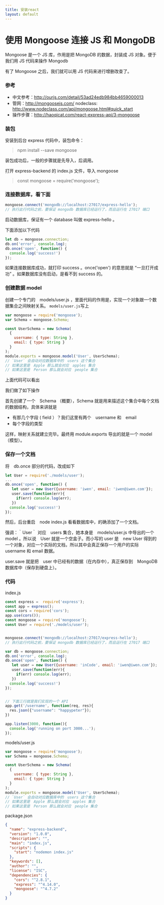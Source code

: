 ```yaml
---
title: 安装react
layout: default
---
```


# 使用 Mongoose 连接 JS 和 MongoDB

Mongoose 是一个 JS 库，作用是把 MongoDB 的数据，封装成 JS 对象。便于 我们用 JS 代码来操作 Mongodb

有了 Mongoose 之后，我们就可以用 JS 代码来进行增删改查了。

### 参考
- 中文参考：http://ourjs.com/detail/53ad24edb984bb4659000013
- 管网：http://mongoosejs.com/
nodeclass: http://www.nodeclass.com/api/mongoose.html#quick_start
- 操作步骤：http://haoqicat.com/react-express-api/3-mongoose

### 装包

安装到后台 express 代码中，装包命令：

>npm install --save mongoose

装包成功后，一般的步骤就是先导入，后调用。

打开 express-backend 的 index.js 文件，导入 mongoose

>const mongoose = require('mongoose');

### 连接数据库，看下面

```js
mongoose.connect('mongodb://localhost:27017/express-hello');
// 执行此行代码之前，要保证 mongodb 数据库已经运行了，而且运行在 27017 端口
```

启动数据库，保证有一个 database 叫做 express-hello 。

下面添加以下代码

```js
let db = mongoose.connection;
db.on('error', console.log);
db.once('open', function() {
  console.log('success!')
});
```

如果连接数据库成功，就打印 success 。once('open') 的意思就是 “一旦打开成功” 。如果数据库没有启动，是看不到 success 的。

### 创建数据 model

创建一个专门的　models/user.js ，里面代码的作用是，实现一个对象跟一个数据集合之间映射关系。
`models/user.js`写上

```js
var mongoose = require('mongoose');
var Schema = mongoose.Schema;

const UserSchema = new Schema(
  {
    username: { type: String },
    email: { type: String }
  }
);
module.exports = mongoose.model('User', UserSchema);
// `User` 会自动对应数据库中的　users 这个集合
// 如果这里是　Apple 那么就会对应　apples 集合
// 如果这里是　Person 那么就会对应　people 集合
```

上面代码可以看出

我们做了如下操作

首先创建了一个　Schema （概要），Schema 就是用来描述这个集合中每个文档 的数据结构，具体来讲就是

- 有那几个字段 ( field ）？我们这里有两个　username 和　email
- 每个字段的类型

这样，映射关系就建立完毕。最终用 module.exports 导出的就是一个 model （模型）。

### 保存一个文档

将　db.once 部分的代码，改成如下

```js
let User = require('./models/user');
...
db.once('open', function() {
   let user = new User({username: 'iwen', email: 'iwen@iwen.com'});
   user.save(function(err){
     if(err) console.log(err);
   })
  console.log('success!')
});
```

然后，后台重启　node index.js 看看数据库中，的确添加了一个文档。

强调：｀User｀ 对应　users 集合，她本身是　models/user.js 中导出的一个 model 。所以说　User 就是一个空盒子。而小写的 user 是　new User 得到的一个对象，对应一个实际的文档，所以其中会真正保存一个用户的实际　username 和 email 数据。

user.save 就是把　user 中已经有的数据（在内存中），真正保存到　MongoDB 数据库中（保存到硬盘上）。

### 代码

index.js

```js
const express =  require('express');
const app = express();
const cors = require('cors');
app.use(cors());
const mongoose = require('mongoose');
const User = require('./models/user');


mongoose.connect('mongodb://localhost:27017/express-hello');
// 执行此行代码之前，要保证 mongodb 数据库已经运行了，而且运行在 27017 端口

var db = mongoose.connection;
db.on('error', console.log);
db.once('open', function() {
   let user = new User({username: 'inCode', email: 'iwen@iwen.com'});
   user.save(function(err){
     if(err) console.log(err);
   })
  console.log('success!')
});


// 下面三行就是我们实现的一个 API
app.get('/username', function(req, res){
  res.json({"username": "happypeter"});
})

app.listen(3000, function(){
  console.log('running on port 3000...');
});
```

models/user.js

```js
var mongoose = require('mongoose');
var Schema = mongoose.Schema;

const UserSchema = new Schema(
  {
    username: { type: String },
    email: { type: String }
  }
);
module.exports = mongoose.model('User', UserSchema);
// `User` 会自动对应数据库中的　users 这个集合
// 如果这里是　Apple 那么就会对应　apples 集合
// 如果这里是　Person 那么就会对应　people 集合

```

package.json

```json
{
  "name": "express-backend",
  "version": "1.0.0",
  "description": "",
  "main": "index.js",
  "scripts": {
    "start": "nodemon index.js"
  },
  "keywords": [],
  "author": "",
  "license": "ISC",
  "dependencies": {
    "cors": "^2.8.1",
    "express": "^4.14.0",
    "mongoose": "^4.7.2"
  }
}
```

